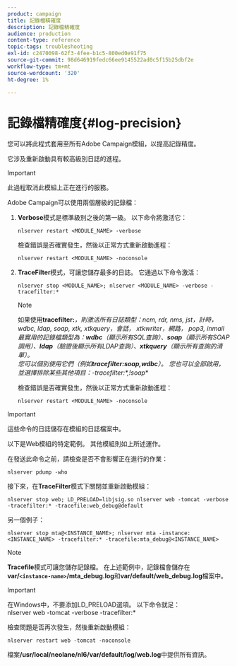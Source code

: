 ```yaml
---
product: campaign
title: 記錄檔精確度
description: 記錄檔精確度
audience: production
content-type: reference
topic-tags: troubleshooting
exl-id: c2470098-62f3-4fee-b1c5-800ed0e91f75
source-git-commit: 98d646919fedc66ee9145522ad0c5f15b25dbf2e
workflow-type: tm+mt
source-wordcount: '320'
ht-degree: 1%

---
```


# 記錄檔精確度{#log-precision}

您可以將此程式套用至所有Adobe Campaign模組，以提高記錄精度。

它涉及重新啟動具有較高級別日誌的進程。

>[!IMPORTANT]
>
>此過程取消此模組上正在進行的服務。

Adobe Campaign可以使用兩個層級的記錄檔：

1. **Verbose**&#x200B;模式是標準級別之後的第一級。 以下命令將激活它：

   ```
   nlserver restart <MODULE_NAME> -verbose 
   ```

   檢查錯誤是否確實發生，然後以正常方式重新啟動進程：

   ```
   nlserver restart <MODULE_NAME> -noconsole
   ```

1. **TraceFilter**&#x200B;模式，可讓您儲存最多的日誌。 它通過以下命令激活：

   ```
   nlserver stop <MODULE_NAME>; nlserver <MODULE_NAME> -verbose -tracefilter:*
   ```

   >[!NOTE]
   >
   >如果使用&#x200B;**tracefilter:***，則激活所有日誌類型：ncm, rdr, nms, jst，計時， wdbc, ldap, soap, xtk, xtkquery，會話， xtkwriter，網路， pop3, inmail\
   最實用的記錄檔類型為：**wdbc**（顯示所有SQL查詢）、**soap**（顯示所有SOAP調用）、**ldap**（驗證後顯示所有LDAP查詢）、**xtkquery**（顯示所有查詢的清單）。\
   您可以個別使用它們（例如&#x200B;**tracefilter:soap,wdbc**）。 您也可以全部啟用，並選擇排除某些其他項目：**-tracefilter:*,!soap**

   檢查錯誤是否確實發生，然後以正常方式重新啟動進程：

   ```
   nlserver restart <MODULE_NAME> -noconsole
   ```

>[!IMPORTANT]
這些命令的日誌儲存在模組的日誌檔案中。

以下是Web模組的特定範例。 其他模組則如上所述運作。

在發送此命令之前，請檢查是否不會影響正在進行的作業：

```
nlserver pdump -who
```

接下來，在&#x200B;**TraceFilter**&#x200B;模式下關閉並重新啟動模組：

```
nlserver stop web; LD_PRELOAD=libjsig.so nlserver web -tomcat -verbose -tracefilter:* -tracefile:web_debug@default
```

另一個例子：

```
nlserver stop mta@<INSTANCE_NAME>; nlserver mta -instance:<INSTANCE_NAME> -tracefilter:* -tracefile:mta_debug@<INSTANCE_NAME>
```

>[!NOTE]
**Tracefile**&#x200B;模式可讓您儲存記錄檔。 在上述範例中，記錄檔會儲存在&#x200B;**var/`<instance-name>`/mta_debug.log**&#x200B;和&#x200B;**var/default/web_debug.log**&#x200B;檔案中。

>[!IMPORTANT]
在Windows中，不要添加LD_PRELOAD選項。 以下命令就足：\
nlserver web -tomcat -verbose -tracefilter:*

檢查問題是否再次發生，然後重新啟動模組：

```
nlserver restart web -tomcat -noconsole
```

檔案&#x200B;**/usr/local/neolane/nl6/var/default/log/web.log**&#x200B;中提供所有資訊。
